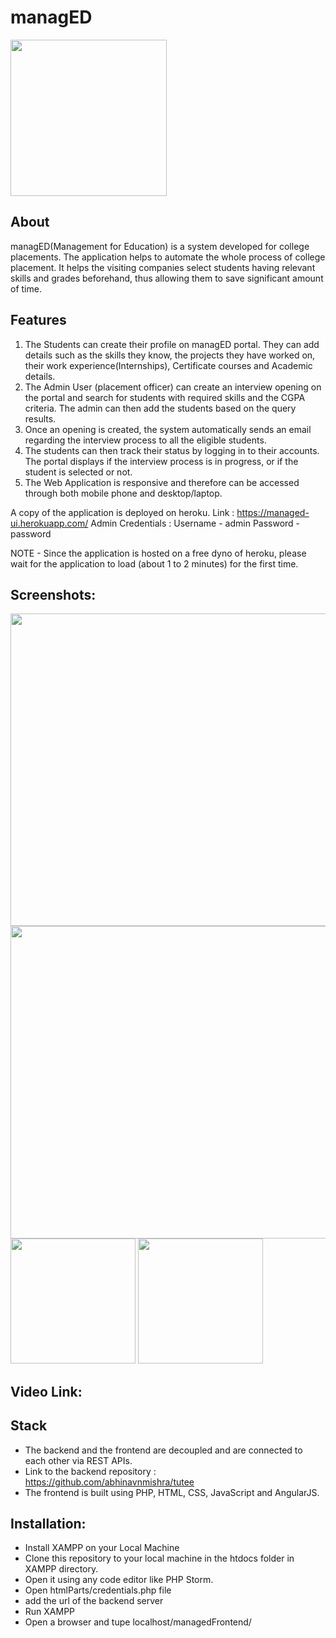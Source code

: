 # managED

<img src="https://user-images.githubusercontent.com/57250845/126905766-bbfa0316-6c5a-4c9e-9817-b54fc8037d64.jpeg" width="250" height="250"/>

## About

managED(Management for Education) is a system developed for college placements. 
The application helps to automate the whole process of college placement. 
It helps the visiting companies select students having relevant skills and grades beforehand, thus allowing them to save significant amount of time.

## Features

1. The Students can create their profile on managED portal. They can add details such as the skills they know, the projects they have worked on, their work experience(Internships), Certificate courses and Academic details.
2. The Admin User (placement officer) can create an interview opening on the portal and search for students with required skills and the CGPA criteria. The admin can then add the students based on the query results.
3. Once an opening is created, the system automatically sends an email regarding the interview process to all the eligible students.
4. The students can then track their status by logging in to their accounts. The portal displays if the interview process is in progress, or if the student is selected or not.
5. The Web Application is responsive and therefore can be accessed through both mobile phone and desktop/laptop.

A copy of the application is deployed on heroku. Link : https://managed-ui.herokuapp.com/
Admin Credentials : Username - admin
                    Password - password

NOTE - Since the application is hosted on a free dyno of heroku, please wait for the application to load (about 1 to 2 minutes) for the first time.

## Screenshots:

<p float="left">
  <img src="https://user-images.githubusercontent.com/57250845/126905784-af249bf6-136f-4db5-81c5-ba52cb3fcb07.png" height="500" width="1000" />
  <img src="https://user-images.githubusercontent.com/57250845/126905809-eace410c-66a6-4b51-b10e-3f1ce7be3e80.png" height="500" width="1000" /> 
  <img src="https://user-images.githubusercontent.com/57250845/126905720-faf4badf-e675-4e78-a354-e62fd3257852.jpeg" width="200" />
  <img src="https://user-images.githubusercontent.com/57250845/126905750-9a16ac6d-8c55-4e2f-9b77-e43203154ca2.jpeg" width="200" />
</p>


## Video Link:

## Stack

- The backend and the frontend are decoupled and are connected to each other via REST APIs.
- Link to the backend repository : https://github.com/abhinavnmishra/tutee
- The frontend is built using PHP, HTML, CSS, JavaScript and AngularJS.

## Installation:
- Install XAMPP on your Local Machine
- Clone this repository to your local machine in the htdocs folder in XAMPP directory. 
- Open it using any code editor like PHP Storm. 
- Open htmlParts/credentials.php file
- add the url of the backend server
- Run XAMPP
- Open a browser and tupe localhost/managedFrontend/
